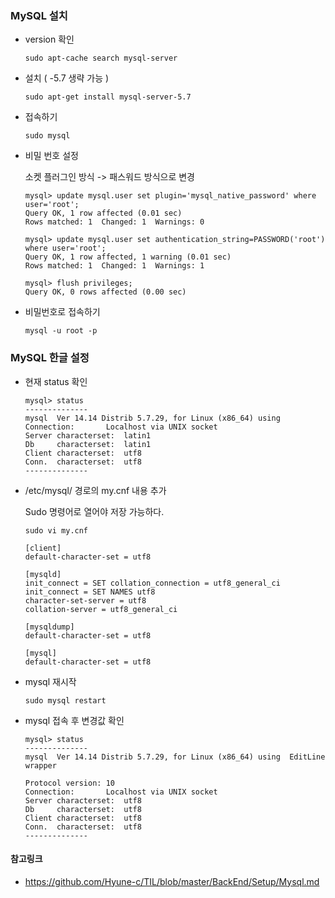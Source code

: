 ### MySQL 설치

- version 확인

  ```
  sudo apt-cache search mysql-server
  ```

- 설치 ( -5.7 생략 가능 )

  ```
  sudo apt-get install mysql-server-5.7
  ```

- 접속하기

  ```
  sudo mysql
  ```

- 비밀 번호 설정

  소켓 플러그인 방식 -> 패스워드 방식으로 변경

  ```mysql
  mysql> update mysql.user set plugin='mysql_native_password' where user='root';
  Query OK, 1 row affected (0.01 sec)
  Rows matched: 1  Changed: 1  Warnings: 0
  
  mysql> update mysql.user set authentication_string=PASSWORD('root') where user='root';
  Query OK, 1 row affected, 1 warning (0.01 sec)
  Rows matched: 1  Changed: 1  Warnings: 1
  
  mysql> flush privileges;
  Query OK, 0 rows affected (0.00 sec)
  ```

- 비밀번호로 접속하기

  ```mysql
  mysql -u root -p
  ```

### MySQL 한글 설정

- 현재 status 확인

  ```mysql
  mysql> status
  --------------
  mysql  Ver 14.14 Distrib 5.7.29, for Linux (x86_64) using  
  Connection:		Localhost via UNIX socket
  Server characterset:	latin1
  Db     characterset:	latin1
  Client characterset:	utf8
  Conn.  characterset:	utf8
  --------------
  ```

- /etc/mysql/ 경로의 my.cnf 내용 추가

  Sudo 명령어로 열어야 저장 가능하다.

  ```
  sudo vi my.cnf
  
  [client]
  default-character-set = utf8
  
  [mysqld]
  init_connect = SET collation_connection = utf8_general_ci
  init_connect = SET NAMES utf8
  character-set-server = utf8
  collation-server = utf8_general_ci
  
  [mysqldump]
  default-character-set = utf8
  
  [mysql]
  default-character-set = utf8
  ```

- mysql 재시작

  ```
  sudo mysql restart
  ```

- mysql 접속 후 변경값 확인

  ```mysql
  mysql> status
  --------------
  mysql  Ver 14.14 Distrib 5.7.29, for Linux (x86_64) using  EditLine wrapper
  
  Protocol version:	10
  Connection:		Localhost via UNIX socket
  Server characterset:	utf8
  Db     characterset:	utf8
  Client characterset:	utf8
  Conn.  characterset:	utf8
  --------------
  ```

#### 참고링크
- https://github.com/Hyune-c/TIL/blob/master/BackEnd/Setup/Mysql.md

